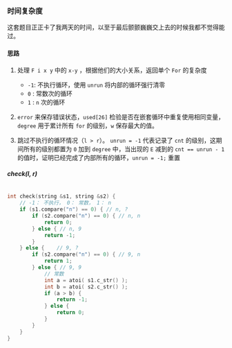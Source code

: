 ### 时间复杂度

这套题目正正卡了我两天的时间，以至于最后颤颤巍巍交上去的时候我都不觉得能过。

#### 思路

1. 处理 `F i x y` 中的 `x-y` ，根据他们的大小关系，返回单个 `For` 的复杂度

    - `-1`:  不执行循环，使用 `unrun` 将内部的循环强行清零
    - `0` :  常数次的循环
    - `1` :  `n` 次的循环

2. `error` 来保存错误状态，`used[26]` 检验是否在嵌套循环中重复使用相同变量，`degree` 用于累计所有 `for` 的级别，`w` 保存最大的值。

3. 跳过不执行的循环情况（`l > r`）。 `unrun = -1` 代表记录了 `cnt` 的级别，这期间所有的级别都置为 `0` 加到 `degree` 中，当出现的 `E` 减到的 `cnt == unrun - 1` 的值时，证明已经完成了内部所有的循环，`unrun = -1;` 重置

##### check(l, r) 
```cpp

int check(string &s1, string &s2) {
    // -1： 不执行， 0： 常数， 1： n
    if (s1.compare("n") == 0) { // n, ?
        if (s2.compare("n") == 0) { // n, n
            return 0;
        } else { // n, 9
            return -1;
        }
    } else {    // 9, ?
        if (s2.compare("n") == 0) { // 9, n
            return 1;
        } else { // 9, 9 
            // 常数
            int a = atoi( s1.c_str() );
            int b = atoi( s2.c_str() );
            if (a > b) {
                return -1;
            } else {
                return 0;
            }
        }
    }
}

```